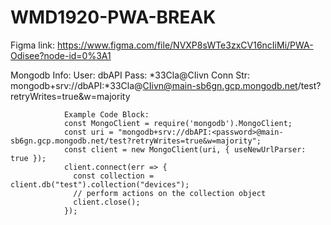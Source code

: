# WMD1920-PWA-BREAK

Figma link: https://www.figma.com/file/NVXP8sWTe3zxCV16ncIiMi/PWA-Odisee?node-id=0%3A1

Mongodb Info:   User: dbAPI
                Pass: *33Cla@CIivn
                Conn Str: mongodb+srv://dbAPI:*33Cla@CIivn@main-sb6gn.gcp.mongodb.net/test?retryWrites=true&w=majority
                
                Example Code Block:
                const MongoClient = require('mongodb').MongoClient;
                const uri = "mongodb+srv://dbAPI:<password>@main-sb6gn.gcp.mongodb.net/test?retryWrites=true&w=majority";
                const client = new MongoClient(uri, { useNewUrlParser: true });
                client.connect(err => {
                  const collection = client.db("test").collection("devices");
                  // perform actions on the collection object
                  client.close();
                });
